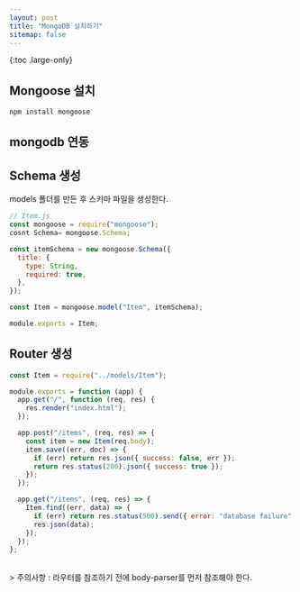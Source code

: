 ```yaml
---
layout: post
title: "MongoDB 설치하기"
sitemap: false
---
```


{:toc .large-only}

## Mongoose 설치

```js
npm install mongoose
```

## mongodb 연동

## Schema 생성

models 폴더를 만든 후 스키마 파일을 생성한다.

```js
// Item.js
const mongoose = require("mongoose");
cosnt Schema= mongoose.Schema;

const itemSchema = new mongoose.Schema({
  title: {
    type: String,
    required: true,
  },
});

const Item = mongoose.model("Item", itemSchema);

module.exports = Item;
```

## Router 생성

```js
const Item = require("../models/Item");

module.exports = function (app) {
  app.get("/", function (req, res) {
    res.render("index.html");
  });

  app.post("/items", (req, res) => {
    const item = new Item(req.body);
    item.save((err, doc) => {
      if (err) return res.json({ success: false, err });
      return res.status(200).json({ success: true });
    });
  });

  app.get("/items", (req, res) => {
    Item.find((err, data) => {
      if (err) return res.status(500).send({ error: "database failure" });
      res.json(data);
    });
  });
};
```

<br/>
> 주의사항 : 라우터를 참조하기 전에 body-parser를 먼저 참조해야 한다.
